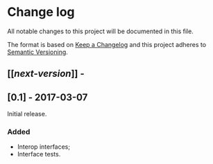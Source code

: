 # Change log
All notable changes to this project will be documented in this file.

The format is based on [Keep a Changelog](http://keepachangelog.com/)
and this project adheres to [Semantic Versioning](http://semver.org/).

## [[*next-version*]] -

## [0.1] - 2017-03-07
Initial release.

### Added
- Interop interfaces;
- Interface tests.

